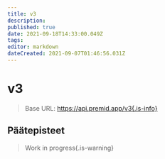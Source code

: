 ```yaml
---
title: v3
description: 
published: true
date: 2021-09-18T14:33:00.049Z
tags: 
editor: markdown
dateCreated: 2021-09-07T01:46:56.031Z
---
```


# v3

> Base URL: https://api.premid.app/v3{.is-info}


## Päätepisteet
> Work in progress{.is-warning}